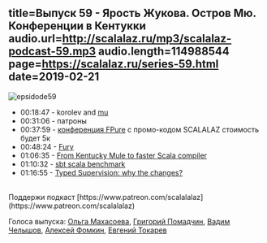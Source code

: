 title=Выпуск 59 - Ярость Жукова. Остров Мю. Конференции в Кентукки
audio.url=http://scalalaz.ru/mp3/scalalaz-podcast-59.mp3
audio.length=114988544
page=https://scalalaz.ru/series-59.html
date=2019-02-21
----

![epsidode59](img/episode59.jpg)

* 00:18:47 - korolev and [mu](http://higherkindness.io/mu/)
* 00:31:06 - патроны
* 00:37:59 - [конференция FPure](https://www.fpure.events/?utm_source=scala_ru) c промо-кодом SCALALAZ стоимость будет 5к
* 00:48:24 - [Fury](https://fury.build)
* 01:06:35 - [From Kentucky Mule to faster Scala compiler](https://medium.com/@gkossakowski/from-kentucky-mule-to-faster-scala-compiler-project-brief-d878495cad3b)
* 01:10:32 - [sbt scala benchmark](https://github.com/triplequote/sbt-scalabench)
* 01:16:55 - [Typed Supervision: why the changes?](https://akka.io/blog/2019/02/05/typed-supervision)

<br/>
Поддержи подкаст [https://www.patreon.com/scalalalaz](https://www.patreon.com/scalalalaz)
<br/>

Голоса выпуска:
[Ольга Махасоева](https://twitter.com/oli_kitty),
[Григорий Помадчин](https://github.com/pomadchin),
[Вадим Челышов](http://github.com/dos65),
[Алексей Фомкин](http://github.com/fomkin),
[Евгений Токарев](https://twitter.com/strobegen)
